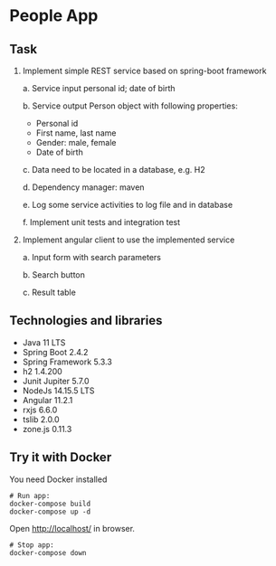 # People App

## Task

1. Implement simple REST service based on spring-boot framework

   a. Service input personal id; date of birth

   b. Service output Person object with following properties:

   - Personal id
   - First name, last name
   - Gender: male, female
   - Date of birth

   c. Data need to be located in a database, e.g. H2

   d. Dependency manager: maven

   e. Log some service activities to log file and in database

   f. Implement unit tests and integration test

2. Implement angular client to use the implemented service

   a. Input form with search parameters

   b. Search button

   c. Result table

## Technologies and libraries

- Java 11 LTS
- Spring Boot 2.4.2
- Spring Framework 5.3.3
- h2 1.4.200
- Junit Jupiter 5.7.0
- NodeJs 14.15.5 LTS
- Angular 11.2.1
- rxjs 6.6.0
- tslib 2.0.0
- zone.js 0.11.3

## Try it with Docker

You need Docker installed

```
# Run app:
docker-compose build
docker-compose up -d
```

Open [http://localhost/](http://localhost/) in browser.

```
# Stop app:
docker-compose down
```
